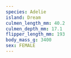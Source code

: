 ```yaml
---
species: Adelie
island: Dream
culmen_length_mm: 40.2
culmen_depth_mm: 17.1
flipper_length_mm: 193
body_mass_g: 3400
sex: FEMALE
---
```

